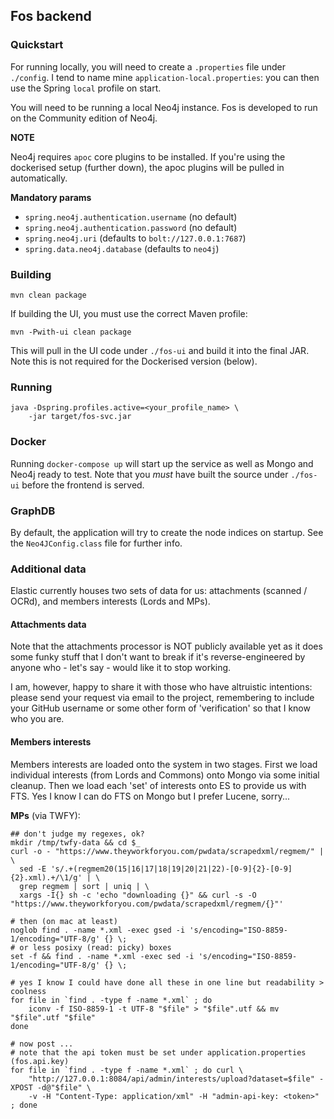 ## Fos backend

### Quickstart

For running locally, you will need to create a `.properties` file under `./config`. I 
tend to name mine `application-local.properties`: you can then use the Spring `local`
profile on start.

You will need to be running a local Neo4j instance. Fos is developed to run on the 
Community edition of Neo4j.

**NOTE**

Neo4j requires `apoc` core plugins to be installed. If you're using the dockerised
setup (further down), the apoc plugins will be pulled in automatically.

**Mandatory params**

- `spring.neo4j.authentication.username` (no default)
- `spring.neo4j.authentication.password` (no default)
- `spring.neo4j.uri` (defaults to `bolt://127.0.0.1:7687`)
- `spring.data.neo4j.database` (defaults to `neo4j`)

### Building

```$bash
mvn clean package
```

If building the UI, you must use the correct Maven profile:

```$bash
mvn -Pwith-ui clean package
```

This will pull in the UI code under `./fos-ui` and build it into the final
JAR. Note this is not required for the Dockerised version (below).

### Running

```$bash
java -Dspring.profiles.active=<your_profile_name> \
    -jar target/fos-svc.jar
```

### Docker

Running `docker-compose up` will start up the service as well as Mongo and Neo4j
ready to test. Note that you _must_ have built the source under `./fos-ui` before
the frontend is served.

### GraphDB

By default, the application will try to create the node indices on startup. See
the `Neo4JConfig.class` file for further info.

### Additional data

Elastic currently houses two sets of data for us: attachments (scanned / OCRd), and members
interests (Lords and MPs).

#### Attachments data

Note that the attachments processor is NOT publicly available yet as it does some funky stuff
that I don't want to break if it's reverse-engineered by anyone who - let's say - would like it
to stop working.

I am, however, happy to share it with those who have altruistic intentions: please send your 
request via email to the project, remembering to include your GitHub username or some other form
of 'verification' so that I know who you are.

#### Members interests

Members interests are loaded onto the system in two stages. First we load individual interests
(from Lords and Commons) onto Mongo via some initial cleanup. Then we load each 'set' of interests
onto ES to provide us with FTS. Yes I know I can do FTS on Mongo but I prefer Lucene, sorry...

**MPs** (via TWFY):

```
## don't judge my regexes, ok?
mkdir /tmp/twfy-data && cd $_
curl -o - "https://www.theyworkforyou.com/pwdata/scrapedxml/regmem/" | \
  sed -E 's/.+(regmem20(15|16|17|18|19|20|21|22)-[0-9]{2}-[0-9]{2}.xml).+/\1/g' | \
  grep regmem | sort | uniq | \
  xargs -I{} sh -c 'echo "downloading {}" && curl -s -O "https://www.theyworkforyou.com/pwdata/scrapedxml/regmem/{}"'

# then (on mac at least)
noglob find . -name *.xml -exec gsed -i 's/encoding="ISO-8859-1/encoding="UTF-8/g' {} \;
# or less posixy (read: picky) boxes
set -f && find . -name *.xml -exec sed -i 's/encoding="ISO-8859-1/encoding="UTF-8/g' {} \;

# yes I know I could have done all these in one line but readability > coolness
for file in `find . -type f -name *.xml` ; do
    iconv -f ISO-8859-1 -t UTF-8 "$file" > "$file".utf && mv "$file".utf "$file"
done

# now post ...
# note that the api token must be set under application.properties (fos.api.key)
for file in `find . -type f -name *.xml` ; do curl \
    "http://127.0.0.1:8084/api/admin/interests/upload?dataset=$file" -XPOST -d@"$file" \
    -v -H "Content-Type: application/xml" -H "admin-api-key: <token>" ; done
```